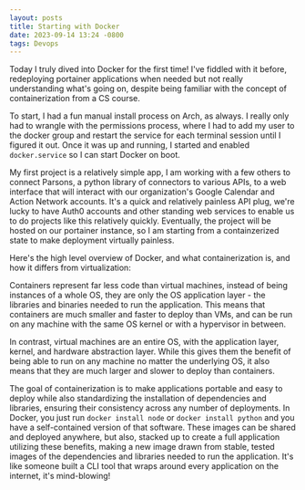 ```yaml
---
layout: posts
title: Starting with Docker
date: 2023-09-14 13:24 -0800
tags: Devops
---
```


Today I truly dived into Docker for the first time! I've fiddled with it before, redeploying portainer applications when needed but not really understanding what's going on, despite being familiar with the concept of containerization from a CS course. 

To start, I had a fun manual install process on Arch, as always. I really only had to wrangle with the permissions process, where I had to add my user to the docker group and restart the service for each terminal session until I figured it out. Once it was up and running, I started and enabled `docker.service` so I can start Docker on boot.

My first project is a relatively simple app, I am working with a few others to connect Parsons, a python library of connectors to various APIs, to a web interface that will interact with our organization's Google Calendar and Action Network accounts. It's a quick and relatively painless API plug, we're lucky to have Auth0 accounts and other standing web services to enable us to do projects like this relatively quickly. Eventually, the project will be hosted on our portainer instance, so I am starting from a containzerized state to make deployment virtually painless.

Here's the high level overview of Docker, and what containerization is, and how it differs from virtualization:

Containers represent far less code than virtual machines, instead of being instances of a whole OS, they are only the OS application layer - the libraries and binaries needed to run the application. This means that containers are much smaller and faster to deploy than VMs, and can be run on any machine with the same OS kernel or with a hypervisor in between.

In contrast, virtual machines are an entire OS, with the application layer, kernel, and hardware abstraction layer. While this gives them the benefit of being able to run on any machine no matter the underlying OS, it also means that they are much larger and slower to deploy than containers.

The goal of containerization is to make applications portable and easy to deploy while also standardizing the installation of dependencies and libraries, ensuring their consistency across any number of deployments. In Docker, you just run `docker install node` or `docker install python` and you have a self-contained version of that software. These images can be shared and deployed anywhere, but also, stacked up to create a full application utilizing these benefits, making a new image drawn from stable, tested images of the dependencies and libraries needed to run the application. It's like someone built a CLI tool that wraps around every application on the internet, it's mind-blowing!